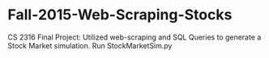 # Fall-2015-Web-Scraping-Stocks
CS 2316 Final Project: Utilized web-scraping and SQL Queries to generate a Stock Market simulation.
Run StockMarketSim.py
